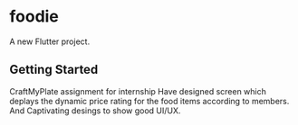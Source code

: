 # foodie

A new Flutter project.

## Getting Started

CraftMyPlate assignment for internship
Have designed screen which deplays the dynamic price rating for the food items according to members.
And Captivating desings to show good UI/UX.
